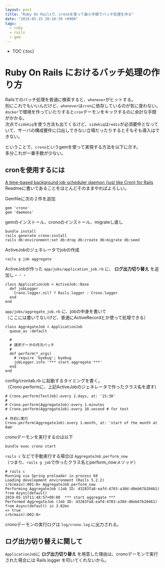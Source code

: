 ```yaml
---
layout: post
title: "Ruby On Railsで、cronoを使って最小手順でバッチ処理を作る"
date: "2019-05-15 20:10:39 +0900"
tags:
  - ruby
  - rails
  - gem
---
```


* TOC
{:toc}

# Ruby On Rails におけるバッチ処理の作り方

Railsでのバッチ処理を普通に検索すると、`whenever`がヒットする。  
別にこれでもいいんだけど、`whenever`は`cron`に依存しているのが気に食わない。`docker`で環境を作っていたりすると`cron`デーモンをキックするのに余計な手間がかかる。  
次点で`sidekiq`を使う方法も出てくるけど、`sidekiq`は`redis`が必須要件となっていて、サーバの構成要件に口出しできない立場だったりするとそもそも導入はできない。  

ということで、`crono`というgemを使って実現する方法を以下に示す。  
多分これが一番手数が少ない。  

## cronを使用するには

[A time-based background job scheduler daemon (just like Cron) for Rails](https://github.com/plashchynski/crono)  
Readmeに書いてあることをほとんどそのままやればよろしい。  

Gemfileに次の２件を追加  

```
gem 'crono'
gem 'daemons'
```

gemのインストール、cronoのインストール、migrateし直し  

```
bundle install
rails generate crono:install
rails db:environment:set db:drop db:create db:migrate db:seed
```

ActiveJobのジェネレータでjobの作成  

```
rails g job aggregate
```

ActiveJobが作った `app/jobs/application_job.rb` に、 **ログ出力切り替え** を追加し・・・  

```
class ApplicationJob < ActiveJob::Base
  def jobLogger
    Crono.logger.nil? ? Rails.logger : Crono.logger
  end
end
```

`app/jobs/aggregate_job.rb` に、jobの中身を書いて  
（ここには書いてないけど、普通にActiveRecordとか使って処理できる）  

```
class AggregateJob < ApplicationJob
  queue_as :default

  #
  # 請求データの月次バッチ
  #
  def perform(*_args)
    # require 'byebug'; byebug
    jobLogger.info '*** start aggregate ***'
  end
end
```


config/crontab.rb に起動するタイミングを書く。  
（Crono.performに、上記ActiveJobのジェネレータで作ったクラス名を渡す）

```
# Crono.perform(TestJob).every 2.days, at: '15:30'
#
# Crono.perform(AggregateJob).every 1.minutes
# Crono.perform(AggregateJob).every 10.second # for test

# 月初に実行
Crono.perform(AggregateJob).every 1.month, at: 'start of the month at 0am'
```

cronoデーモンを実行するのは以下  

```
bundle exec crono start
```

`rails c` などで手動実行する場合は `AggregateJob.perform_now`  
（つまり、`rails g job`で作ったクラス名とperform_nowメソッド）  

```
# rails c
Running via Spring preloader in process 68
Loading development environment (Rails 5.2.2)
irb(main):001:0> AggregateJob.perform_now
Performing AggregateJob (Job ID: d3283fa8-eafd-4703-a30d-d0eb67b20461) from Async(default)
2019-05-15T11:48:57+09:00  *** start aggregate ***
Performed AggregateJob (Job ID: d3283fa8-eafd-4703-a30d-d0eb67b20461) from Async(default) in 3.82ms
=> true
irb(main):002:0>

```

cronoデーモンの実行ログは `log/crono.log` に出力される。  

## ログ出力切り替えに関して

`ApplicationJob`に **ログ出力切り替え** を用意した理由は、cronoデーモンで実行された場合には Rails.logger を叩いてくれないから。  
